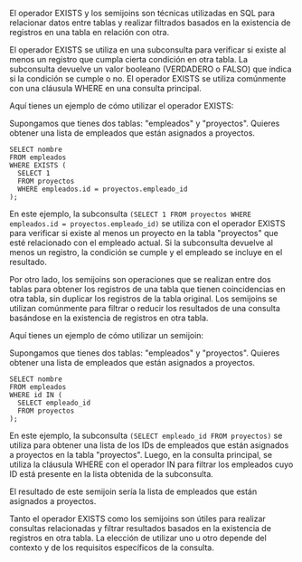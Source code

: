El operador EXISTS y los semijoins son técnicas utilizadas en SQL para relacionar datos entre tablas y realizar filtrados basados en la existencia de registros en una tabla en relación con otra.

El operador EXISTS se utiliza en una subconsulta para verificar si existe al menos un registro que cumpla cierta condición en otra tabla. La subconsulta devuelve un valor booleano (VERDADERO o FALSO) que indica si la condición se cumple o no. El operador EXISTS se utiliza comúnmente con una cláusula WHERE en una consulta principal.

Aquí tienes un ejemplo de cómo utilizar el operador EXISTS:

Supongamos que tienes dos tablas: "empleados" y "proyectos". Quieres obtener una lista de empleados que están asignados a proyectos.

```
SELECT nombre
FROM empleados
WHERE EXISTS (
  SELECT 1
  FROM proyectos
  WHERE empleados.id = proyectos.empleado_id
);
```

En este ejemplo, la subconsulta `(SELECT 1 FROM proyectos WHERE empleados.id = proyectos.empleado_id)` se utiliza con el operador EXISTS para verificar si existe al menos un proyecto en la tabla "proyectos" que esté relacionado con el empleado actual. Si la subconsulta devuelve al menos un registro, la condición se cumple y el empleado se incluye en el resultado.

Por otro lado, los semijoins son operaciones que se realizan entre dos tablas para obtener los registros de una tabla que tienen coincidencias en otra tabla, sin duplicar los registros de la tabla original. Los semijoins se utilizan comúnmente para filtrar o reducir los resultados de una consulta basándose en la existencia de registros en otra tabla.

Aquí tienes un ejemplo de cómo utilizar un semijoin:

Supongamos que tienes dos tablas: "empleados" y "proyectos". Quieres obtener una lista de empleados que están asignados a proyectos.

```
SELECT nombre
FROM empleados
WHERE id IN (
  SELECT empleado_id
  FROM proyectos
);
```

En este ejemplo, la subconsulta `(SELECT empleado_id FROM proyectos)` se utiliza para obtener una lista de los IDs de empleados que están asignados a proyectos en la tabla "proyectos". Luego, en la consulta principal, se utiliza la cláusula WHERE con el operador IN para filtrar los empleados cuyo ID está presente en la lista obtenida de la subconsulta.

El resultado de este semijoin sería la lista de empleados que están asignados a proyectos.

Tanto el operador EXISTS como los semijoins son útiles para realizar consultas relacionadas y filtrar resultados basados en la existencia de registros en otra tabla. La elección de utilizar uno u otro depende del contexto y de los requisitos específicos de la consulta.